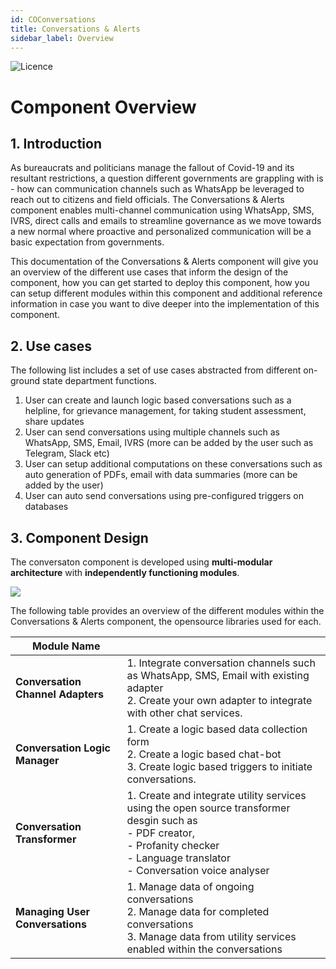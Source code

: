```yaml
---
id: COConversations
title: Conversations & Alerts
sidebar_label: Overview
---
```


![Licence](https://img.shields.io/badge/Licence-MIT-blue.svg)
# Component Overview

## 1. Introduction

As bureaucrats and politicians manage the fallout of Covid-19 and its resultant restrictions, a question different governments are grappling with is - how can communication channels such as WhatsApp be leveraged to reach out to citizens and field officials. The Conversations & Alerts component enables multi-channel communication using WhatsApp, SMS, IVRS, direct calls and emails to streamline governance as we move towards a new normal where proactive and personalized communication will be a basic expectation from governments.

This documentation of the Conversations & Alerts component will give you an overview of the different use cases that inform the design of the component, how you can get started to deploy this component, how you can setup different modules within this component and additional reference information in case you want to dive deeper into the implementation of this component. 

## 2. Use cases

The following list includes a set of use cases abstracted from different on-ground state department functions.

1. User can create and launch logic based conversations such as a helpline, for grievance management, for taking student assessment, share updates
2. User can send conversations using multiple channels such as WhatsApp, SMS, Email, IVRS (more can be added by the user such as Telegram, Slack etc)
3. User can setup additional computations on these conversations such as auto generation of PDFs, email with data summaries (more can be added by the user)
4. User can auto send conversations using pre-configured triggers on databases

## 3. Component Design

The conversaton component is developed using **multi-modular architecture** with **independently functioning modules**. 

![](https://samagra-development.github.io/docs/img/communications.png)

The following table provides an overview of the different modules within the Conversations & Alerts component, the opensource libraries used for each.

| Module Name                       |                                                                                                                                                                                                                                                                                                                                                                                                                                                                                                                    |
|-----------------------------------|--------------------------------------------------------------------------------------------------------------------------------------------------------------------------------------------------------------------------------------------------------------------------------------------------------------------------------------------------------------------------------------------------------------------------------------------------------------------------------------------------------------------|
| **Conversation Channel Adapters**            | 1. Integrate conversation channels such as WhatsApp, SMS, Email with existing adapter <br/>2. Create your own adapter to integrate with other chat services.                                                                                                                                                                                                               |
| **Conversation Logic Manager**          | 1. Create a logic based data collection form <br/>2. Create a logic based chat-bot <br/>3. Create logic based triggers to initiate conversations.                                                                                                                                                                                                               |
| **Conversation Transformer**             | 1. Create and integrate utility services using the open source transformer desgin such as <br/> - PDF creator, <br/> - Profanity checker <br/> - Language translator <br/> - Conversation voice analyser                                                                                                                                                                                                        |
| **Managing User Conversations**           | 1. Manage data of ongoing conversations <br/>2. Manage data for completed conversations <br/>3. Manage data from utility services enabled within the conversations                                                                                                                                                                                                                                                                                             |
